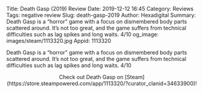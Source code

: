 Title: Death Gasp (2019) Review
Date: 2019-12-12 16:45
Category: Reviews
Tags: negative review
Slug: death-gasp-2019
Author: Hexadigital
Summary: Death Gasp is a “horror” game with a focus on dismembered body parts scattered around. It’s not too great, and the game suffers from technical difficulties such as lag spikes and long waits. 4/10
og_image: images/steam/1113320.jpg
Appid: 1113320

Death Gasp is a “horror” game with a focus on dismembered body parts scattered around. It’s not too great, and the game suffers from technical difficulties such as lag spikes and long waits. 4/10

<center>Check out Death Gasp on [Steam](https://store.steampowered.com/app/1113320/?curator_clanid=34633900)!</center>
